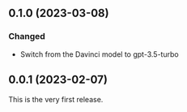 ## 0.1.0 (2023-03-08)

### Changed

- Switch from the Davinci model to gpt-3.5-turbo

## 0.0.1 (2023-02-07)

This is the very first release.

